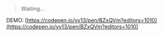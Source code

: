 > Waiting...

DEMO: [https://codepen.io/vv13/pen/BZxQVm?editors=1010](https://codepen.io/vv13/pen/BZxQVm?editors=1010)
